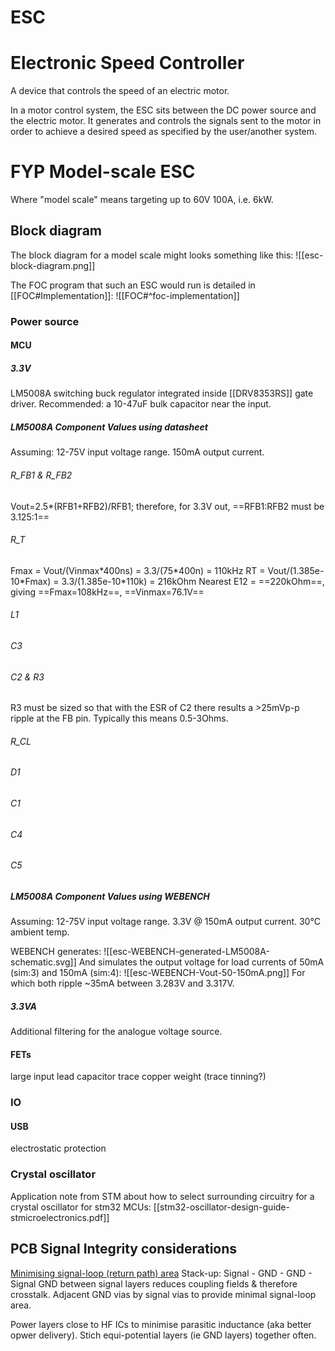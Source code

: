 # ESC
# Electronic Speed Controller
A device that controls the speed of an electric motor.

In a motor control system, the ESC sits between the DC power source and the electric motor. It generates and controls the signals sent to the motor in order to achieve a desired speed as specified by the user/another system. 

# FYP Model-scale ESC
Where "model scale" means targeting up to 60V 100A, i.e. 6kW.

## Block diagram
The block diagram for a model scale might looks something like this:
![[esc-block-diagram.png]]

The FOC program that such an ESC would run is detailed in [[FOC#Implementation]]: 
![[FOC#^foc-implementation]]

### Power source
#### MCU
##### 3.3V
LM5008A switching buck regulator integrated inside [[DRV8353RS]] gate driver.
Recommended: a 10-47uF bulk capacitor near the input. 

##### LM5008A Component Values using datasheet 
Assuming:
	12-75V input voltage range. 
	150mA output current. 

###### R_FB1 & R_FB2
Vout=2.5*(RFB1+RFB2)/RFB1;
	therefore, for 3.3V out, ==RFB1:RFB2 must be 3.125:1==
###### R_T
Fmax = Vout/(Vinmax\*400ns)
		 = 3.3/(75\*400n) 
		 = 110kHz
RT = Vout/(1.385e-10\*Fmax)
	 = 3.3/(1.385e-10\*110k) 
	 = 216kOhm
Nearest E12 = ==220kOhm==, giving ==Fmax=108kHz==, ==Vinmax=76.1V==
###### L1

###### C3

###### C2 & R3

R3 must be sized so that with the ESR of C2 there results a >25mVp-p ripple at the FB pin. Typically this means 0.5-3Ohms.

###### R_CL

###### D1

###### C1

###### C4

###### C5

##### LM5008A Component Values using WEBENCH
Assuming:
	12-75V input voltage range. 
	3.3V @ 150mA output current. 
	30°C ambient temp. 

WEBENCH generates: 
![[esc-WEBENCH-generated-LM5008A-schematic.svg]]
And simulates the output voltage for load currents of 50mA (sim:3) and 150mA (sim:4):
![[esc-WEBENCH-Vout-50-150mA.png]]
For which both ripple ~35mA between 3.283V and 3.317V. 

##### 3.3VA
Additional filtering for the analogue voltage source. 


#### FETs
large input lead capacitor
trace copper weight (trace tinning?)

### IO
#### USB
electrostatic protection


### Crystal oscillator
Application note from STM about how to select surrounding circuitry for a crystal oscillator for stm32 MCUs: 
[[stm32-oscillator-design-guide-stmicroelectronics.pdf]]

## PCB Signal Integrity considerations
<u>Minimising signal-loop (return path) area</u>
Stack-up:    Signal - GND - GND - Signal
GND between signal layers reduces coupling fields & therefore crosstalk.
Adjacent GND vias by signal vias to provide minimal signal-loop area. 

Power layers close to HF ICs to minimise parasitic inductance (aka better opwer delivery).
Stich equi-potential layers (ie GND layers) together often. 
